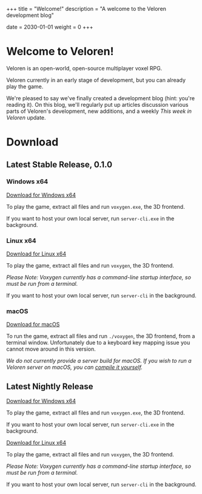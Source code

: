 +++
title = "Welcome!"
description = "A welcome to the Veloren development blog"

date = 2030-01-01
weight = 0
+++

# Welcome to Veloren!

Veloren is an open-world, open-source multiplayer voxel RPG.

Veloren currently in an early stage of development, but you can already play the game.

We're pleased to say we've finally created a development blog (hint: you're reading it). On this blog, we'll regularly put up articles discussion various parts of Veloren's development, new additions, and a weekly *This week in Veloren*  update.

# Download

## Latest Stable Release, 0.1.0

### Windows x64

[Download for Windows x64](https://gitlab.com/veloren/game/-/jobs/artifacts/v0.1.0/download?job=stable-windows-optimized)

To play the game, extract all files and run `voxygen.exe`, the 3D frontend.

If you want to host your own local server, run `server-cli.exe` in the background.

### Linux x64

[Download for Linux x64](https://gitlab.com/veloren/game/-/jobs/artifacts/v0.1.0/download?job=stable-linux-optimized)

To play the game, extract all files and run `voxygen`, the 3D frontend.

*Please Note: Voxygen currently has a command-line startup interface, so must be run from a terminal.*

If you want to host your own local server, run `server-cli` in the background.

### macOS

[Download for macOS](/download/macos.zip)

To run the game, extract all files and run `./voxygen`, the 3D frontend, from a terminal window.
Unfortunately due to a keyboard key mapping issue you cannot move around in this version.

*We do not currently provide a server build for macOS. If you wish to run a Veloren server on macOS, you can [compile it yourself](https://gitlab.com/veloren/game/wikis/Developer's-Corner/Introduction).*


## Latest Nightly Release

[Download for Windows x64](https://gitlab.com/veloren/game/-/jobs/artifacts/master/download?job=nightly-windows-debug)

To play the game, extract all files and run `voxygen.exe`, the 3D frontend.

If you want to host your own local server, run `server-cli.exe` in the background.

[Download for Linux x64](https://gitlab.com/veloren/game/-/jobs/artifacts/master/download?job=nightly-linux-debug)

To play the game, extract all files and run `voxygen`, the 3D frontend.

*Please Note: Voxygen currently has a command-line startup interface, so must be run from a terminal.*

If you want to host your own local server, run `server-cli` in the background.
